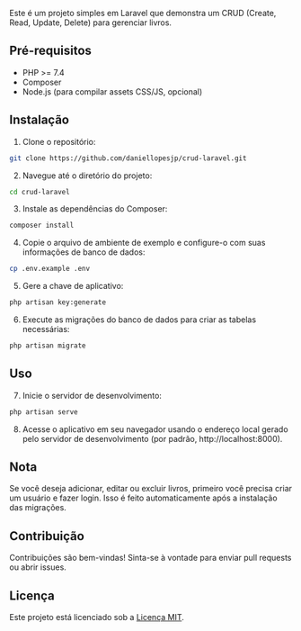 Este é um projeto simples em Laravel que demonstra um CRUD (Create, Read, Update, Delete) para gerenciar livros.

## Pré-requisitos

- PHP >= 7.4
- Composer
- Node.js (para compilar assets CSS/JS, opcional)

## Instalação

1. Clone o repositório:

```bash
git clone https://github.com/daniellopesjp/crud-laravel.git
```

2. Navegue até o diretório do projeto:

```bash
cd crud-laravel
```

3. Instale as dependências do Composer:

```bash
composer install
```

4. Copie o arquivo de ambiente de exemplo e configure-o com suas informações de banco de dados:

```bash
cp .env.example .env
```

5. Gere a chave de aplicativo:

```bash
php artisan key:generate
```

6. Execute as migrações do banco de dados para criar as tabelas necessárias:

```bash
php artisan migrate
```

## Uso

7. Inicie o servidor de desenvolvimento:

```bash
php artisan serve
```

8. Acesse o aplicativo em seu navegador usando o endereço local gerado pelo servidor de desenvolvimento (por padrão, http://localhost:8000).

## Nota

Se você deseja adicionar, editar ou excluir livros, primeiro você precisa criar um usuário e fazer login. Isso é feito automaticamente após a instalação das migrações.

## Contribuição

Contribuições são bem-vindas! Sinta-se à vontade para enviar pull requests ou abrir issues.

## Licença

Este projeto está licenciado sob a [Licença MIT](https://opensource.org/licenses/MIT).

